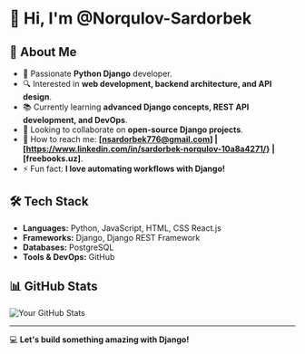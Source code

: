 # 👋 Hi, I'm @Norqulov-Sardorbek

## 🚀 About Me
- 🎯 Passionate **Python Django** developer.
- 🔍 Interested in **web development, backend architecture, and API design**.
- 📚 Currently learning **advanced Django concepts, REST API development, and DevOps**.
- 🤝 Looking to collaborate on **open-source Django projects**.
- 📩 How to reach me: **[nsardorbek776@gmail.com] | [https://www.linkedin.com/in/sardorbek-norqulov-10a8a4271/} | [freebooks.uz]**.
- ⚡ Fun fact: **I love automating workflows with Django!**

## 🛠️ Tech Stack
- **Languages:** Python, JavaScript, HTML, CSS React.js
- **Frameworks:** Django, Django REST Framework
- **Databases:** PostgreSQL
- **Tools & DevOps:**  GitHub 

## 📊 GitHub Stats
![Your GitHub Stats](https://github-readme-stats.vercel.app/api?username=Norqulov-Sardorbek&show_icons=true&theme=dark)

---

💻 **Let's build something amazing with Django!**
